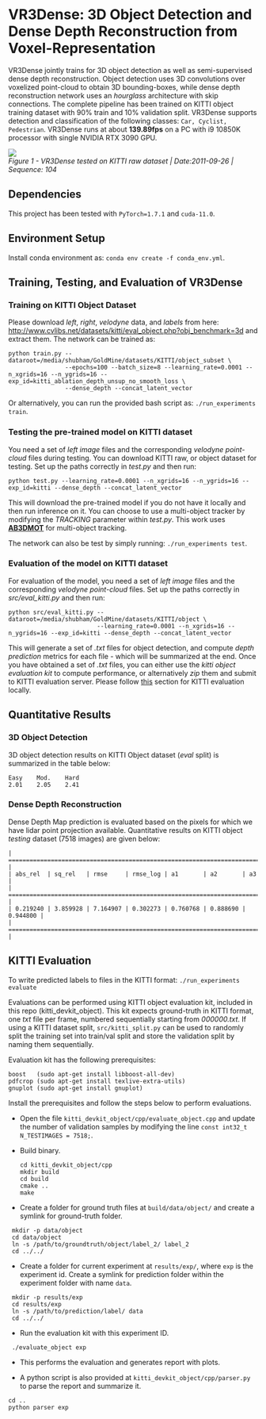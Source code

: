 # VR3Dense: 3D Object Detection and Dense Depth Reconstruction from Voxel-Representation

VR3Dense jointly trains for 3D object detection as well as semi-supervised dense depth reconstruction. Object detection uses 3D convolutions over voxelized point-cloud to obtain 3D bounding-boxes, while dense depth reconstruction network uses an *hourglass* architecture with skip connections. The complete pipeline has been trained on KITTI object training dataset with 90% train and 10% validation split. VR3Dense supports detection and classification of the following classes: ```Car, Cyclist, Pedestrian```. VR3Dense runs at about **139.89fps** on a PC with i9 10850K processor with single NVIDIA RTX 3090 GPU.  

![](media/demo.gif)  
*Figure 1 - VR3Dense tested on KITTI raw dataset | Date:2011-09-26 | Sequence: 104*  

## Dependencies 

This project has been tested with `PyTorch=1.7.1` and `cuda-11.0`.  

## Environment Setup  

Install conda environment as: ```conda env create -f conda_env.yml```.  

## Training, Testing, and Evaluation of VR3Dense  

### Training on KITTI Object Dataset

Please download *left*, *right*, *velodyne* data, and *labels* from here: http://www.cvlibs.net/datasets/kitti/eval_object.php?obj_benchmark=3d and extract them. 
The network can be trained as: 
```
python train.py --dataroot=/media/shubham/GoldMine/datasets/KITTI/object_subset \
                --epochs=100 --batch_size=8 --learning_rate=0.0001 --n_xgrids=16 --n_ygrids=16 --exp_id=kitti_ablation_depth_unsup_no_smooth_loss \
                --dense_depth --concat_latent_vector 
```

Or alternatively, you can run the provided bash script as: ```./run_experiments train```.  

### Testing the pre-trained model on KITTI dataset

You need a set of *left image* files and the corresponding *velodyne point-cloud* files during testing. You can download KITTI raw, or object dataset for testing. Set up the paths correctly in *test.py* and then run:

```
python test.py --learning_rate=0.0001 --n_xgrids=16 --n_ygrids=16 --exp_id=kitti --dense_depth --concat_latent_vector 
```

This will download the pre-trained model if you do not have it locally and then run inference on it. You can choose to use a multi-object tracker by modifying the *TRACKING* parameter within *test.py*. This work uses **[AB3DMOT](https://github.com/xinshuoweng/AB3DMOT)** for multi-object tracking.

The network can also be test by simply running: ```./run_experiments test```.  

### Evaluation of the model on KITTI dataset

For evaluation of the model, you need a set of *left image* files and the corresponding *velodyne point-cloud* files. Set up the paths correctly in *src/eval_kitti.py* and then run: 

```
python src/eval_kitti.py --dataroot=/media/shubham/GoldMine/datasets/KITTI/object \
                         --learning_rate=0.0001 --n_xgrids=16 --n_ygrids=16 --exp_id=kitti --dense_depth --concat_latent_vector 
```

This will generate a set of *.txt* files for object detection, and compute *depth prediction* metrics for each file - which will be summarized at the end. Once you have obtained a set of *.txt* files, you can either use the *kitti object evaluation kit* to compute performance, or alternatively *zip* them and submit to KITTI evaluation server. Please follow [this](#kitti-evaluation) section for KITTI evaluation locally.

## Quantitative Results  

### 3D Object Detection

3D object detection results on KITTI Object dataset (*eval* split) is summarized in the table below:

```
Easy    Mod.    Hard
2.01    2.05    2.41
```

### Dense Depth Reconstruction

Dense Depth Map prediction is evaluated based on the pixels for which we have lidar point projection available. Quantitative results on KITTI object *testing* dataset (7518 images) are given below:  

```
| ========================================================================== |
| abs_rel  | sq_rel   | rmse     | rmse_log | a1       | a2       | a3       |
| ========================================================================== |
| 0.219240 | 3.859928 | 7.164907 | 0.302273 | 0.760768 | 0.888690 | 0.944800 |
| ========================================================================== |
```

## KITTI Evaluation

To write predicted labels to files in the KITTI format: ```./run_experiments evaluate```

Evaluations can be performed using KITTI object evaluation kit, included in this repo (kitti_devkit_object). This kit expects ground-truth in KITTI format, one *txt* file per frame, numbered sequentially starting from *000000.txt*. If using a KITTI dataset split, ```src/kitti_split.py``` can be used to randomly split the training set into train/val split and store the validation split by naming them sequentially. 

Evaluation kit has the following prerequisites:  
```
boost   (sudo apt-get install libboost-all-dev)
pdfcrop (sudo apt-get install texlive-extra-utils)
gnuplot (sudo apt-get install gnuplot)
```  

Install the prerequisites and follow the steps below to perform evaluations.

 - Open the file ```kitti_devkit_object/cpp/evaluate_object.cpp``` and update the number of validation samples by modifying the line ```const int32_t N_TESTIMAGES = 7518;```.   
 - Build binary.  

   ```
   cd kitti_devkit_object/cpp
   mkdir build
   cd build
   cmake ..
   make
   ```

 - Create a folder for ground truth files at ```build/data/object/``` and create a symlink for ground-truth folder.  

  ```
   mkdir -p data/object  
   cd data/object
   ln -s /path/to/groundtruth/object/label_2/ label_2
   cd ../../
  ```

 - Create a folder for current experiment at ```results/exp/```, where ```exp``` is the experiment id. Create a symlink for prediction folder within the experiment folder with name ```data```.  

  ```
   mkdir -p results/exp 
   cd results/exp
   ln -s /path/to/prediction/label/ data
   cd ../../
  ```

 - Run the evaluation kit with this experiment ID.  

 ```
  ./evaluate_object exp
 ```

 - This performs the evaluation and generates report with plots. 

 - A python script is also provided at ```kitti_devkit_object/cpp/parser.py``` to parse the report and summarize it.  

 ```
 cd ..
 python parser exp
 ```
